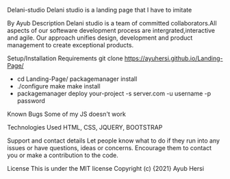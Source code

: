 Delani-studio
Delani studio is a landing page that I have to imitate

By Ayub
Description
Delani studio is a team of committed collaborators.All aspects of our softeware development process are intergrated,interactive and agile. Our approach unifies design, development and product management to create exceptional products.

Setup/Installation Requirements
git clone https://ayuhersi.github.io/Landing-Page/
* cd Landing-Page/
packagemanager install
* ./configure
make
make install
* packagemanager deploy your-project -s server.com -u username -p password

Known Bugs
Some of my JS doesn't work

Technologies Used
HTML, CSS, JQUERY, BOOTSTRAP

Support and contact details
Let people know what to do if they run into any issues or have questions, ideas or concerns. Encourage them to contact you or make a contribution to the code.

License
This is under the MIT license Copyright (c) {2021} Ayub Hersi
